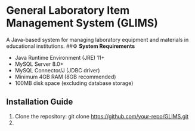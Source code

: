 # **General Laboratory Item Management System (GLIMS)**
A Java-based system for managing laboratory equipment and materials in educational institutions.
##⚙️ **System Requirements**
- Java Runtime Environment (JRE) 11+
- MySQL Server 8.0+
- MySQL Connector/J (JDBC driver)
- Minimum 4GB RAM (8GB recommended)
- 100MB disk space (excluding database storage)
## **Installation Guide**
1. Clone the repository:
   git clone https://github.com/your-repo/GLIMS.git
3. 

